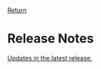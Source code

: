 [Return](../../index.md)


# Release Notes
[Updates in the latest release.](../documents/ReleaseNotesUseCaseDK.md)